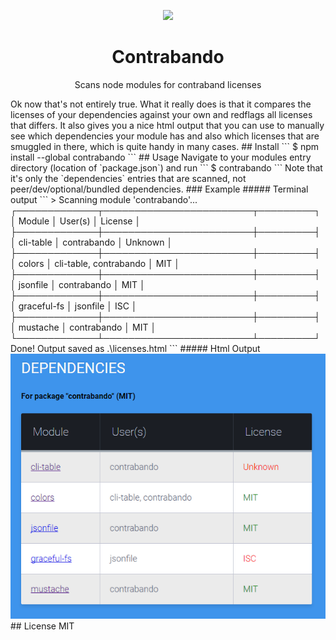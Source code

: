 <p align="center">
<img src="http://clipground.com/images/famouspeople-clipart-10.jpg"><br/>
<h1 align="center">Contrabando</h1>
<p align="center">
Scans node modules for contraband licenses
</p>
</p>
Ok now that's not entirely true. What it really does is that it compares the licenses of your dependencies against your own and redflags all licenses that differs. It also gives you a nice html output that you can use to manually see which dependencies your module has and also which licenses that are smuggled in there, which is quite handy in many cases.
## Install
```
$ npm install --global contrabando
```
## Usage
Navigate to your modules entry directory (location of `package.json`) and run
```
$ contrabando
```
Note that it's only the `dependencies` entries that are scanned, not peer/dev/optional/bundled dependencies.
### Example
##### Terminal output
```
> Scanning module 'contrabando'...
┌─────────────┬────────────────────────┬─────────┐
│ Module      │ User(s)                │ License │
├─────────────┼────────────────────────┼─────────┤
│ cli-table   │ contrabando            │ Unknown │
├─────────────┼────────────────────────┼─────────┤
│ colors      │ cli-table, contrabando │ MIT     │
├─────────────┼────────────────────────┼─────────┤
│ jsonfile    │ contrabando            │ MIT     │
├─────────────┼────────────────────────┼─────────┤
│ graceful-fs │ jsonfile               │ ISC     │
├─────────────┼────────────────────────┼─────────┤
│ mustache    │ contrabando            │ MIT     │
└─────────────┴────────────────────────┴─────────┘
Done! Output saved as .\licenses.html
```
##### Html Output
<img src="https://raw.githubusercontent.com/alveflo/contraband/master/output-example.png"><br/>
## License
MIT
